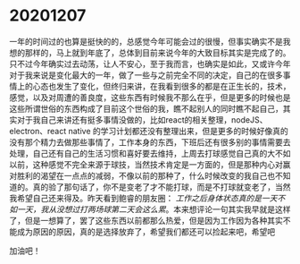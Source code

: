 # 20201207

一年的时间过的也算是挺快的的，总感觉今年可能会过的很慢，但事实确实不是我想的那样的，马上就到年底了，总体到目前来说今年的大致目标其实是完成了的。只不过今年确实过去动荡，让人不安心，至于我而言，也确实是如此，又或许今年对于我来说是变化最大的一年，做了一些与之前完全不同的决定，自己的在很多事情上的心态也发生了变化，但终归来讲，在我看到很多的都是在正生长的，技术，感觉，以及对周遭的善良度，这些东西有时候我不那么在乎，但是更多的时候也是这些所谓世俗的东西构成了目前这个世俗的我，瞧不起别人的同时瞧不起自己，其实对于我自己来讲还有挺多事情没做的，比如react的相关整理，nodeJS、electron、react native 的学习计划都还没有整理出来，但是更多的时候好像真的没有那个精力去做那些事情了，工作本身的东西，下班后还有很多别的事情需要去处理，自己还有自己的生活习惯和喜好要去维持，上周去打球感觉自己真的大不如以前，这种感觉不完全来源于球技，当然技术肯定是一方面的，但是那种内心对赢对胜利的渴望在一点点的减弱，不像以前的那种了，什么时候改变的我自己也不知道的。真的验了那句话了，你不是变老了才不能打球，而是不打球就变老了，当然我希望自己还来得及。昨天看到鲍睿的朋友圈： *工作之后身体状态真的是一天不如一天，我从没想过打两场球第二天会这么累*。本来想评论一句其实我早就是这样了，但是一想算了，罢了这些东西以前都那么热爱，但是因为工作因为各种其实不能成为原因的原因，真的是选择放弃了，希望我们都还可以捡起来吧，希望吧

加油吧！

<gitask />


